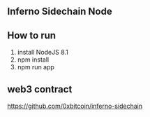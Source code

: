 ## Inferno Sidechain Node



## How to run

1) install NodeJS 8.1
2) npm install
3) npm run app




## web3 contract
https://github.com/0xbitcoin/inferno-sidechain
